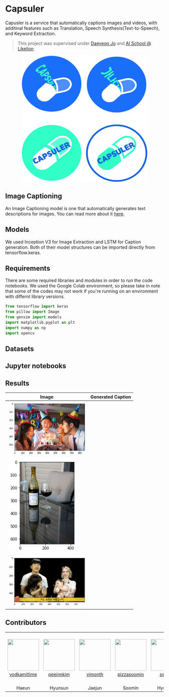 # Capsuler

Capusler is a service that automatically captions images and videos, with additinal features such as Translation, Speech Synthesis(Text-to-Speech), and Keyword Extraction.
> This project was supervised under <a href="mailto:repositivator@gmail.com">Daeyeon Jo</a> and <a href="https://k-digital.likelion.net/">AI School @ Likelion</a>.
<p align="center"><img src="https://github.com/Likelion-Capsuler/Capsuler-model/blob/main/images/capsuler_logo.png" width="400px" height="400px"></p>

## Image Captioning
An Image Captioning model is one that automatically generates text descriptions for images. You can read more about it <a href="https://www.tensorflow.org/tutorials/text/image_captioning">here</a>.

## Models
We used Inception V3 for Image Extraction and LSTM for Caption generation. Both of their model structures can be imported directly from tensorflow.keras.

## Requirements
There are some required libraries and modules in order to run the code notebooks. We used the Google Colab environment, so please take in note that some of the codes may not work if you're running on an environment with differnt library versions.

```python
from tensorflow import keras
from pillow import Image
from gensim import models
import matplotlib.pyplot as plt
import numpy as np
import opencv
```

## Datasets

## Jupyter notebooks

## Results

Image | Generated Caption
--- | ---
<img src="https://github.com/Likelion-Capsuler/Capsuler-model/blob/main/images/image1.png" width="250px"> | 
<img src="https://github.com/Likelion-Capsuler/Capsuler-model/blob/main/images/image2.png" height="300px"> | 
<img src="https://github.com/Likelion-Capsuler/Capsuler-model/blob/main/images/image3.png" width="250px"> | 


## Contributors
<table>
    <tr>
        <td align="center" width="130px" height="160px">
            <a href="https://github.com/vodkamitlime"><img height="100px" width="100px" src="https://avatars.githubusercontent.com/u/75682050?s=460&u=0988d14e9abb4f0105746182fca76a3c1e61de53&v=4" /></a>
            <br />
            <a href="https://github.com/vodkamitlime">vodkamitlime</a>
        </td>
       <td align="center" width="130px" height="160px">
            <a href="https://github.com/peeinnkim"><img height="100px" width="100px" src="https://avatars.githubusercontent.com/u/56428536?s=460&u=165ad716887e73c690555e5266aee46a66d37c9f&v=4" /></a>
            <br />
            <a href="https://github.com/peeinnkim">peeinnkim</a>
        </td>
        <td align="center" width="130px" height="160px">
            <a href="https://github.com/vimonth"><img height="100px" width="100px" src="https://avatars.githubusercontent.com/u/78515383?s=460&u=77b51db455fb6ef4e3176d2cdbfb27899989c17f&v=4" /></a>
            <br />
            <a href="https://github.com/vimonth">vimonth</a>
        </td>
         <td align="center" width="130px" height="160px">
            <a href="https://github.com/pizzasoomin"><img height="100px" width="100px" src="https://avatars.githubusercontent.com/u/78468049?s=460&u=8fbc9e222938108765216d97ec46e0b0c734a0dc&v=4" /></a>
            <br />
            <a href="https://github.com/pizzasoomin">pizzasoomin</a>
        </td>
         <td align="center" width="130px" height="160px">
            <a href="https://github.com/sseraa"><img height="100px" width="100px" src="https://avatars.githubusercontent.com/u/47420434?s=460&u=1d322d43b4325583a2a01f22ed80a66a940cb5d7&v=4" /></a>
            <br />
            <a href="https://github.com/sseraa">sseraa</a>
        </td>
    </tr>
    <tr>
      <td align="center">
        <a>Haeun</a>
       </td>
      <td align="center">
        <a>Hyunsun</a>
      </td>
      <td align="center">
           <a>Jaejun</a>
        </td>
        <td align="center">
            <a>Soomin</a>
        </td>
        <td align="center">
            <a>Hyunsun</a>
        </td>
    </tr>
</table>
